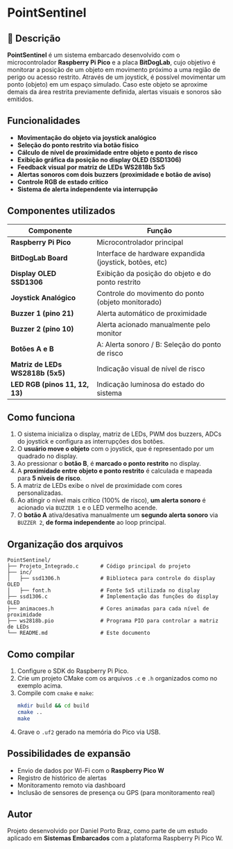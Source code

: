 
# PointSentinel

## 📌 Descrição

**PointSentinel** é um sistema embarcado desenvolvido com o microcontrolador **Raspberry Pi Pico** e a placa **BitDogLab**, cujo objetivo é monitorar a posição de um objeto em movimento próximo a uma região de perigo ou acesso restrito. Através de um joystick, é possível movimentar um ponto (objeto) em um espaço simulado. Caso este objeto se aproxime demais da área restrita previamente definida, alertas visuais e sonoros são emitidos.

## Funcionalidades

- **Movimentação do objeto via joystick analógico**
- **Seleção do ponto restrito via botão físico**
- **Cálculo de nível de proximidade entre objeto e ponto de risco**
- **Exibição gráfica da posição no display OLED (SSD1306)**
- **Feedback visual por matriz de LEDs WS2818b 5x5**
- **Alertas sonoros com dois buzzers (proximidade e botão de aviso)**
- **Controle RGB de estado crítico**
- **Sistema de alerta independente via interrupção**

## Componentes utilizados

| Componente         | Função                                                   |
|--------------------|-----------------------------------------------------------|
| **Raspberry Pi Pico** | Microcontrolador principal                               |
| **BitDogLab Board** | Interface de hardware expandida (joystick, botões, etc)  |
| **Display OLED SSD1306** | Exibição da posição do objeto e do ponto restrito       |
| **Joystick Analógico** | Controle do movimento do ponto (objeto monitorado)     |
| **Buzzer 1 (pino 21)** | Alerta automático de proximidade                       |
| **Buzzer 2 (pino 10)** | Alerta acionado manualmente pelo monitor               |
| **Botões A e B** | A: Alerta sonoro / B: Seleção do ponto de risco              |
| **Matriz de LEDs WS2818b (5x5)** | Indicação visual de nível de risco           |
| **LED RGB (pinos 11, 12, 13)** | Indicação luminosa do estado do sistema       |

## Como funciona

1. O sistema inicializa o display, matriz de LEDs, PWM dos buzzers, ADCs do joystick e configura as interrupções dos botões.
2. O **usuário move o objeto** com o joystick, que é representado por um quadrado no display.
3. Ao pressionar o **botão B**, é **marcado o ponto restrito** no display.
4. A **proximidade entre objeto e ponto restrito** é calculada e mapeada para **5 níveis de risco**.
5. A matriz de LEDs exibe o nível de proximidade com cores personalizadas.
6. Ao atingir o nível mais crítico (100% de risco), **um alerta sonoro** é acionado via `BUZZER 1` e o LED vermelho acende.
7. O **botão A** ativa/desativa manualmente um **segundo alerta sonoro** via `BUZZER 2`, **de forma independente** ao loop principal.

## Organização dos arquivos

```
PointSentinel/
├── Projeto_Integrado.c       # Código principal do projeto
├── inc/
│   ├── ssd1306.h             # Biblioteca para controle do display OLED
│   ├── font.h                # Fonte 5x5 utilizada no display
├── ssd1306.c                 # Implementação das funções do display OLED
├── animacoes.h               # Cores animadas para cada nível de proximidade
├── ws2818b.pio               # Programa PIO para controlar a matriz de LEDs
└── README.md                 # Este documento
```

## Como compilar

1. Configure o SDK do Raspberry Pi Pico.
2. Crie um projeto CMake com os arquivos `.c` e `.h` organizados como no exemplo acima.
3. Compile com `cmake` e `make`:
   ```bash
   mkdir build && cd build
   cmake ..
   make
   ```
4. Grave o `.uf2` gerado na memória do Pico via USB.

## Possibilidades de expansão

- Envio de dados por Wi-Fi com o **Raspberry Pico W**
- Registro de histórico de alertas
- Monitoramento remoto via dashboard
- Inclusão de sensores de presença ou GPS (para monitoramento real)

## Autor

Projeto desenvolvido por Daniel Porto Braz, como parte de um estudo aplicado em **Sistemas Embarcados** com a plataforma Raspberry Pi Pico W.
